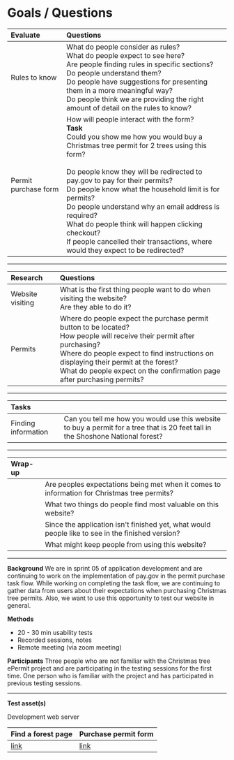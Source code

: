 # Goals / Questions

|**Evaluate**                                  |**Questions**                                                  |
|:-------------------------------------------- |:--------------------------------------------------------------|
|Rules to know			               |What do people consider as rules?<br>What do people expect to see here?<br>Are people finding rules in specific sections?<br>Do people understand them?<br>Do people have suggestions for presenting them in a more meaningful way?<br>Do people think we are providing the right amount of detail on the rules to know?|
|Permit purchase form                          |How will people interact with the form?<br>**Task**<br>Could you show me how you would buy a Christmas tree permit for 2 trees using this form?<br><br>Do people know they will be redirected to pay.gov to pay for their permits?<br>Do people know what the household limit is for permits?<br>Do people understand why an email address is required?<br>What do people think will happen clicking checkout?<br>If people cancelled their transactions, where would they expect to be redirected?|

***

|**Research**                                  |**Questions**                                                  |
|:-------------------------------------------- |:--------------------------------------------------------------|
|Website visiting                   	       |What is the first thing people want to do when visiting the website?<br>Are they able to do it?|
|Permits                		       |Where do people expect the purchase permit button to be located?<br>How people will receive their permit after purchasing?<br>Where do people expect to find instructions on displaying their permit at the forest?<br>What do people expect on the confirmation page after purchasing permits?|

***

|**Tasks**                                     |                                                               |
|:-------------------------------------------- |:--------------------------------------------------------------|
|Finding information	                       |Can you tell me how you would use this website to buy a permit for a tree that is 20 feet tall in the Shoshone National forest?|

***

|**Wrap-up**                                   |                                                               |
|:-------------------------------------------- |:--------------------------------------------------------------|
||Are peoples expectations being met when it comes to information for Christmas tree permits?|
||What two things do people find most valuable on this website?|
||Since the application isn't finished yet, what would people like to see in the finished version?|
||What might keep people from using this website?|

***

**Background**
We are in sprint 05 of application development and are continuing to work on the implementation of pay.gov in the permit purchase task flow. While working on completing the task flow, we are continuing to gather data from users about their expectations when purchasing Christmas tree permits. Also, we want to use this opportunity to test our website in general.

**Methods**
* 20 - 30 min usability tests
* Recorded sessions, notes
* Remote meeting (via zoom meeting)

**Participants**
Three people who are not familiar with the Christmas tree ePermit project and are participating in the testing sessions for the first time.
One person who is familiar with the project and has participated in previous testing sessions.

***

**Test asset(s)**

Development web server

|Find a forest page                            |Purchase permit form                                            |
|:-------------------------------------------- |:---------------------------------------------------------------|
|[link](https://forest-service-trees-staging.app.cloud.gov/christmas-trees/forests)|[link](https://forest-service-trees-staging.app.cloud.gov/applications/christmas-trees/forests/arp/new)|
